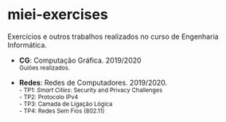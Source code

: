 # miei-exercises
Exercícios e outros trabalhos realizados no curso de Engenharia Informática.

- **CG**: Computação Gráfica. 2019/2020 \
<sub>Guiões realizados.</sub>

- **Redes**: Redes de Computadores. 2019/2020. \
  <sub> - TP1: *Smart Cities*: Security and Privacy Challenges </sub> \
  <sub> - TP2: Protocolo IPv4 </sub> \
  <sub> - TP3: Camada de Ligação Lógica </sub> \
  <sub> - TP4: Redes Sem Fios (802.11) </sub>
